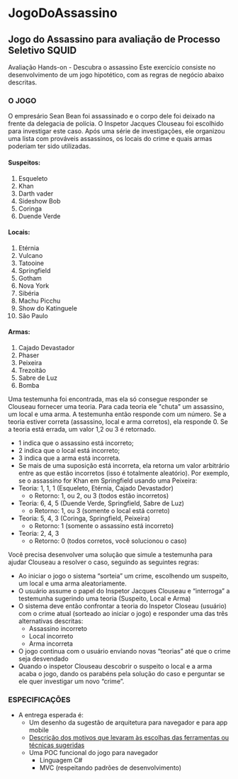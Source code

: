 # JogoDoAssassino
## Jogo do Assassino para avaliação de Processo Seletivo SQUID


Avaliação Hands-on - Descubra o assassino
Este exercício consiste no desenvolvimento de um jogo hipotético, com as regras de negócio abaixo descritas.

### O JOGO
O empresário Sean Bean foi assassinado e o corpo dele foi deixado na frente da delegacia de polícia. O Inspetor Jacques
Clouseau foi escolhido para investigar este caso. Após uma série de investigações, ele organizou uma lista com
prováveis assassinos, os locais do crime e quais armas poderiam ter sido utilizadas.

#### Suspeitos:
1. Esqueleto
2. Khan
3. Darth vader
4. Sideshow Bob
5. Coringa
6. Duende Verde

#### Locais:
1. Etérnia
2. Vulcano
3. Tatooine
4. Springfield
5. Gotham
6. Nova York
7. Sibéria
8. Machu Picchu
9. Show do Katinguele
10. São Paulo

#### Armas:
1. Cajado Devastador
2. Phaser
3. Peixeira
4. Trezoitão
5. Sabre de Luz
6. Bomba

Uma testemunha foi encontrada, mas ela só consegue responder se Clouseau fornecer uma teoria. Para cada teoria
ele "chuta" um assassino, um local e uma arma. A testemunha então responde com um número.
Se a teoria estiver correta (assassino, local e arma corretos), ela responde 0. Se a teoria está errada, um valor 1,2 ou
3 é retornado.

* 1 indica que o assassino está incorreto;
* 2 indica que o local está incorreto;
* 3 indica que a arma está incorreta.
* Se mais de uma suposição está incorreta, ela retorna um valor arbitrário entre as que estão incorretos (isso é
totalmente aleatório). Por exemplo, se o assassino for Khan em Springfield usando uma Peixeira:
* Teoria: 1, 1, 1 (Esqueleto, Etérnia, Cajado Devastador) 
  * o Retorno: 1, ou 2, ou 3 (todos estão incorretos)
* Teoria: 6, 4, 5 (Duende Verde, Springfield, Sabre de Luz)
  * o Retorno: 1, ou 3 (somente o local está correto)
* Teoria: 5, 4, 3 (Coringa, Springfield, Peixeira)
  * o Retorno: 1 (somente o assassino está incorreto)
* Teoria: 2, 4, 3
  * o Retorno: 0 (todos corretos, você solucionou o caso)


Você precisa desenvolver uma solução que simule a testemunha para ajudar Clouseau a resolver o caso, seguindo as
seguintes regras:
* Ao iniciar o jogo o sistema “sorteia” um crime, escolhendo um suspeito, um local e uma arma
aleatoriamente.
* O usuário assume o papel do Inspetor Jacques Clouseau e “interroga” a testemunha sugerindo uma teoria
(Suspeito, Local e Arma)
* O sistema deve então confrontar a teoria do Inspetor Closeau (usuário) com o crime atual (sorteado ao
iniciar o jogo) e responder uma das três alternativas descritas:
  * Assassino incorreto
  * Local incorreto
  * Arma incorreta
* O jogo continua com o usuário enviando novas “teorias” até que o crime seja desvendado
* Quando o inspetor Clouseau descobrir o suspeito o local e a arma acaba o jogo, dando os parabéns pela
solução do caso e perguntar se ele quer investigar um novo “crime”.

### ESPECIFICAÇÕES
* A entrega esperada é:
  * Um desenho da sugestão de arquitetura para navegador e para app mobile
  * [Descrição dos motivos que levaram às escolhas das ferramentas ou técnicas sugeridas](https://github.com/vitorrubio/JogoDoAssassino/Docs/README.md)
  * Uma POC funcional do jogo para navegador
    * Linguagem C#
    * MVC (respeitando padrões de desenvolvimento)